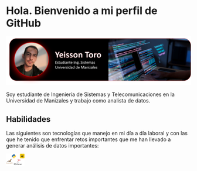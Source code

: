 # Hola. Bienvenido a mi perfil de GitHub

![header](https://github.com/ytoroco/ytoroco/blob/main/cabecera.png)

Soy estudiante de Ingeniería de Sistemas y Telecomunicaciones en la Universidad de Manizales y trabajo como analista de datos.

## Habilidades
Las siguientes son tecnologías que manejo en mi día a día laboral y con las que he tenido que enfrentar retos importantes que me han llevado a generar análisis de datos importantes:

<img src="https://github.com/ytoroco/ytoroco/blob/main/tecnologias.png" alt="Descripción" width="50">
